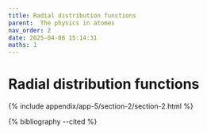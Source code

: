 ```yaml
---
title: Radial distribution functions
parent:  The physics in atomes
nav_order: 2
date: 2025-04-08 15:14:31
maths: 1
---
```


# Radial distribution functions

{% include appendix/app-5/section-2/section-2.html %}

{% bibliography --cited %}
